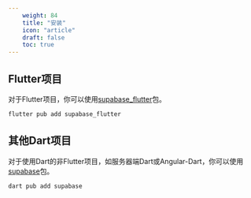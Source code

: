 ```yaml
---
    weight: 84
    title: "安装"
    icon: "article"
    draft: false
    toc: true
---
```








## Flutter项目

对于Flutter项目，你可以使用[supabase_flutter](https://pub.dev/packages/supabase_flutter)包。

```bash
flutter pub add supabase_flutter
```

## 其他Dart项目

对于使用Dart的非Flutter项目，如服务器端Dart或Angular-Dart，你可以使用[supabase](https://pub.dev/packages/supabase)包。

```bash
dart pub add supabase
```
